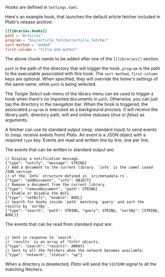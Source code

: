 Hooks are defined in `Settings.toml`.

Here's an example hook, that launches the default article fetcher included in
*Plato*'s release archive:
```toml
[[libraries.hooks]]
path = "Articles"
program = "bin/article_fetcher/article_fetcher"
sort-method = "added"
first-column = "title-and-author"
```

The above chunk needs to be added after one of the `[[libraries]]` section.

`path` is the path of the directory that will trigger the hook. `program` is
the path to the executable associated with this hook. The `sort-method`,
`first-column` keys are optional. When specified, they will
override the *home*'s settings of the same name, while `path` is being
selected.

The *Toogle Select* sub-menu of the library menu can be used to trigger a hook
when there's no imported documents in `path`. Otherwise, you can just tap the
directory in the navigation bar. When the hook is triggered, the associated
`program` is executed as a background process. It will receive the library path,
directory path, wifi and online statuses (*true* or *false*) as arguments.

A fetcher can use its standard output (resp. standard input) to send events to
(resp. receive events from) *Plato*. An event is a JSON object with a required
`type` key. Events are read and written line by line, one per line.

The events that can be written to standard output are:

```
// Display a notification message.
{"type": "notify", "message": STRING}
// Add a document to the current library. `info` is the camel cased JSON version
// of the `Info` structure defined in `src/metadata.rs`.
{"type": "addDocument", "info": OBJECT}
// Remove a document from the current library.
{"type": "removeDocument", "path": STRING}
// Enable or disable the WiFi.
{"type": "setWifi", "enable": BOOL}
// Search for books inside `path` matching `query` and sort the results by `sortBy`.
{"type": "search", "path": STRING, "query": STRING, "sortBy": [STRING, BOOL]}
```

The events that can be read from standard input are:

```

// Sent in response to `search`.
// `results` is an array of *Info* objects.
{"type": "search": "results": ARRAY}
// Sent to all the fetchers when the network becomes available.
{"type": "network", "status": "up"}
```

When a directory is deselected, *Plato* will send the `SIGTERM` signal to all
the matching fetchers.
